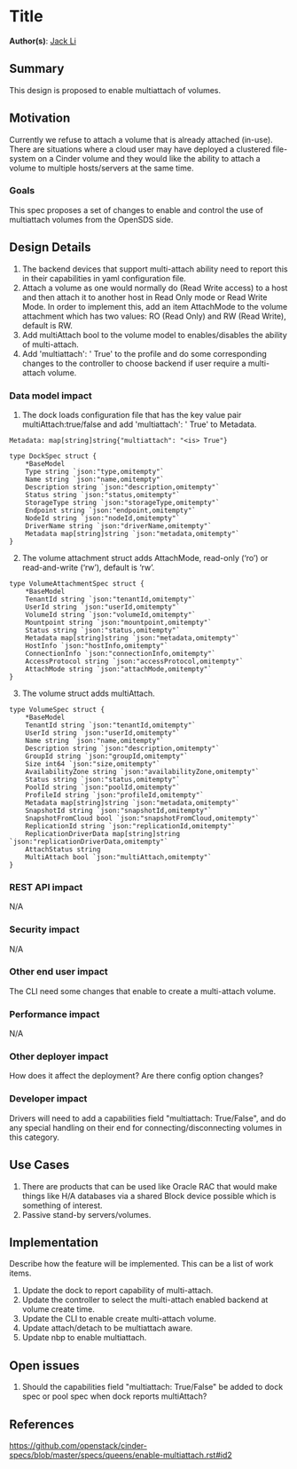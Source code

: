 # Title

**Author(s)**: [Jack Li](https://github.com/jackhaibo)

## Summary

This design is proposed to enable multiattach of volumes.

## Motivation

Currently we refuse to attach a volume that is already attached (in-use). There are situations where a cloud user may have deployed a clustered file-system on a Cinder volume and they would like the ability to attach a volume to multiple hosts/servers at the same time.

### Goals

This spec proposes a set of changes to enable and control the use of multiattach volumes from the OpenSDS side.


## Design Details

1. The backend devices that support multi-attach ability need to report this in their capabilities in yaml configuration file.
2. Attach a volume as one would normally do (Read Write access) to a host and then attach it to another host in Read Only mode or Read Write Mode. In order to implement this, add an item AttachMode to the volume attachment which has two values: RO (Read Only) and RW (Read Write), default is RW. 
3. Add multiAttach bool to the volume model to enables/disables the ability of multi-attach. 
4. Add 'multiattach': '<is> True' to the profile and do some corresponding changes to the controller to choose backend
if user require a multi-attach volume.

### Data model impact

1. The dock loads configuration file that has the key value pair multiAttach:true/false and add 'multiattach': '<is> True' to Metadata.

```
Metadata: map[string]string{"multiattach": "<is> True"}

type DockSpec struct {
	*BaseModel
	Type string `json:"type,omitempty"`
	Name string `json:"name,omitempty"`
	Description string `json:"description,omitempty"`
	Status string `json:"status,omitempty"`
	StorageType string `json:"storageType,omitempty"`
	Endpoint string `json:"endpoint,omitempty"`
	NodeId string `json:"nodeId,omitempty"`
	DriverName string `json:"driverName,omitempty"`
	Metadata map[string]string `json:"metadata,omitempty"`	
}
```
2. The volume attachment struct adds AttachMode, read-only (‘ro’) or read-and-write (‘rw’), default is ‘rw’.

```
type VolumeAttachmentSpec struct {
	*BaseModel
	TenantId string `json:"tenantId,omitempty"`
	UserId string `json:"userId,omitempty"`
	VolumeId string `json:"volumeId,omitempty"`
	Mountpoint string `json:"mountpoint,omitempty"`
	Status string `json:"status,omitempty"`
	Metadata map[string]string `json:"metadata,omitempty"`
	HostInfo `json:"hostInfo,omitempty"`
	ConnectionInfo `json:"connectionInfo,omitempty"`
	AccessProtocol string `json:"accessProtocol,omitempty"`
	AttachMode string `json:"attachMode,omitempty"`
}
```

3. The volume struct adds multiAttach.

```
type VolumeSpec struct {
	*BaseModel
	TenantId string `json:"tenantId,omitempty"`
	UserId string `json:"userId,omitempty"`
	Name string `json:"name,omitempty"`
	Description string `json:"description,omitempty"`
	GroupId string `json:"groupId,omitempty"`
	Size int64 `json:"size,omitempty"`
	AvailabilityZone string `json:"availabilityZone,omitempty"`
	Status string `json:"status,omitempty"`
	PoolId string `json:"poolId,omitempty"`
	ProfileId string `json:"profileId,omitempty"`
	Metadata map[string]string `json:"metadata,omitempty"`
	SnapshotId string `json:"snapshotId,omitempty"`
	SnapshotFromCloud bool `json:"snapshotFromCloud,omitempty"`
	ReplicationId string `json:"replicationId,omitempty"`
	ReplicationDriverData map[string]string `json:"replicationDriverData,omitempty"`
	AttachStatus string
	MultiAttach bool `json:"multiAttach,omitempty"`
}
```

### REST API impact

N/A

### Security impact

N/A

### Other end user impact

The CLI need some changes that enable to create a multi-attach volume.

### Performance impact

N/A

### Other deployer impact

How does it affect the deployment? Are there config option changes?

### Developer impact

Drivers will need to add a capabilities field "multiattach: True/False", and do any special handling on their end for connecting/disconnecting volumes in this category.

## Use Cases

1. There are products that can be used like Oracle RAC that would make things like H/A databases via a shared Block device possible which is something of interest.
2. Passive stand-by servers/volumes.

## Implementation

Describe how the feature will be implemented. This can be a list of work items.
1. Update the dock to report capability of multi-attach.
2. Update the controller to select the multi-attach enabled backend at volume create time.
3. Update the CLI to enable create multi-attach volume.
4. Update attach/detach to be multiattach aware.
5. Update nbp to enable multiattach.

## Open issues

1. Should the capabilities field "multiattach: True/False" be added to dock spec or pool spec when dock reports multiAttach?

## References

https://github.com/openstack/cinder-specs/blob/master/specs/queens/enable-multiattach.rst#id2